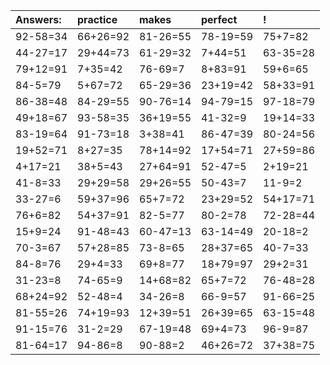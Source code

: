 | Answers: | practice | makes | perfect | ! |
| :--- | :--- | :--- | :--- | :--- |
| 92-58=34 | 66+26=92 | 81-26=55 | 78-19=59 | 75+7=82 | 
| 44-27=17 | 29+44=73 | 61-29=32 | 7+44=51 | 63-35=28 | 
| 79+12=91 | 7+35=42 | 76-69=7 | 8+83=91 | 59+6=65 | 
| 84-5=79 | 5+67=72 | 65-29=36 | 23+19=42 | 58+33=91 | 
| 86-38=48 | 84-29=55 | 90-76=14 | 94-79=15 | 97-18=79 | 
| 49+18=67 | 93-58=35 | 36+19=55 | 41-32=9 | 19+14=33 | 
| 83-19=64 | 91-73=18 | 3+38=41 | 86-47=39 | 80-24=56 | 
| 19+52=71 | 8+27=35 | 78+14=92 | 17+54=71 | 27+59=86 | 
| 4+17=21 | 38+5=43 | 27+64=91 | 52-47=5 | 2+19=21 | 
| 41-8=33 | 29+29=58 | 29+26=55 | 50-43=7 | 11-9=2 | 
| 33-27=6 | 59+37=96 | 65+7=72 | 23+29=52 | 54+17=71 | 
| 76+6=82 | 54+37=91 | 82-5=77 | 80-2=78 | 72-28=44 | 
| 15+9=24 | 91-48=43 | 60-47=13 | 63-14=49 | 20-18=2 | 
| 70-3=67 | 57+28=85 | 73-8=65 | 28+37=65 | 40-7=33 | 
| 84-8=76 | 29+4=33 | 69+8=77 | 18+79=97 | 29+2=31 | 
| 31-23=8 | 74-65=9 | 14+68=82 | 65+7=72 | 76-48=28 | 
| 68+24=92 | 52-48=4 | 34-26=8 | 66-9=57 | 91-66=25 | 
| 81-55=26 | 74+19=93 | 12+39=51 | 26+39=65 | 63-15=48 | 
| 91-15=76 | 31-2=29 | 67-19=48 | 69+4=73 | 96-9=87 | 
| 81-64=17 | 94-86=8 | 90-88=2 | 46+26=72 | 37+38=75 | 
